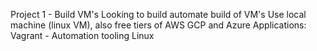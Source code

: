 Project 1 - Build VM's
Looking to build automate build of VM's
Use local machine (linux VM), also free tiers of AWS GCP and Azure
Applications:
Vagrant - Automation tooling
Linux

